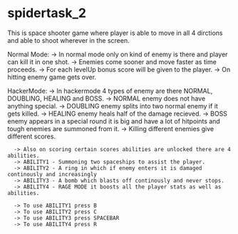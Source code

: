 # spidertask_2
This is space shooter game where player is able to move in all 4 dirctions and able to shoot wherever in the screen.

   Normal Mode:
      -> In normal mode only on kind of enemy is there and player can kill it in one shot.
      -> Enemies come sooner and move faster as time proceeds.
      -> For each levelUp bonus score will be given to the player.
      -> On hitting enemy game gets over.
      
   HackerMode:
      -> In hackermode 4 types of enemy are there NORMAL, DOUBLING, HEALING and BOSS.
      -> NORMAL enemy does not have anything special.
      -> DOUBLING enemy splits into two normal enemy if it gets killed.
      -> HEALING enemy heals half of the damage recieved.
      -> BOSS enemy appears in a special round it is big and have a lot of hitpoints and tough enemies are summoned from it.
      -> Killing different enemies give different scores.
      
      -> Also on scoring certain scores abilities are unlocked there are 4 abilities.
      -> ABILITY1 - Summoning two spaceships to assist the player.
      -> ABILITY2 - A ring in which if enemy enters it is damaged continously and increasingly
      -> ABILITY3 - A bomb which blasts off continously and never stops.
      -> ABILITY4 - RAGE MODE it boosts all the player stats as well as abilities.
      
      -> To use ABILITY1 press B
      -> To use ABILITY2 press C
      -> To use ABILITY3 press SPACEBAR
      -> To use ABILITY4 press R
      
